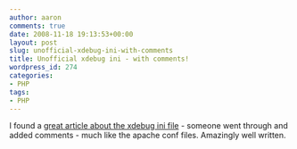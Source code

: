 ```yaml
---
author: aaron
comments: true
date: 2008-11-18 19:13:53+00:00
layout: post
slug: unofficial-xdebug-ini-with-comments
title: Unofficial xdebug ini - with comments!
wordpress_id: 274
categories:
- PHP
tags:
- PHP
---
```


I found a [great article about the xdebug ini file](http://gggeek.altervista.org/2007/11/26/the-completely-unofficial-xdebugini/) - someone went through and added comments - much like the apache conf files.  Amazingly well written.

